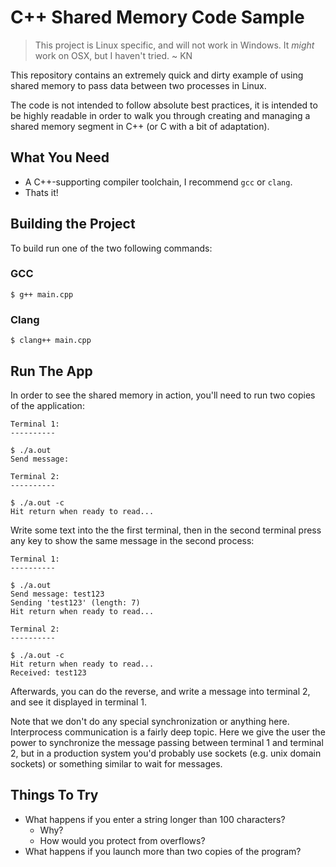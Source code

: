 # C++ Shared Memory Code Sample

> This project is Linux specific, and will not work in Windows. It _might_ work
> on OSX, but I haven't tried. ~ KN

This repository contains an extremely quick and dirty example of using shared
memory to pass data between two processes in Linux.

The code is not intended to follow absolute best practices, it is intended to
be highly readable in order to walk you through creating and managing a shared
memory segment in C++ (or C with a bit of adaptation).

## What You Need

* A C++-supporting compiler toolchain, I recommend `gcc` or `clang`.
* Thats it!

## Building the Project

To build run one of the two following commands:

### GCC

    $ g++ main.cpp

### Clang

    $ clang++ main.cpp

## Run The App

In order to see the shared memory in action, you'll need to run two copies of
the application:

    Terminal 1:
    ----------

    $ ./a.out
    Send message:

    Terminal 2:
    ----------

    $ ./a.out -c
    Hit return when ready to read...

Write some text into the the first terminal, then in the second terminal press
any key to show the same message in the second process:

    Terminal 1:
    ----------

    $ ./a.out
    Send message: test123
    Sending 'test123' (length: 7)
    Hit return when ready to read...

    Terminal 2:
    ----------

    $ ./a.out -c
    Hit return when ready to read...
    Received: test123

Afterwards, you can do the reverse, and write a message into terminal 2, and see
it displayed in terminal 1.

Note that we don't do any special synchronization or anything here. Interprocess
communication is a fairly deep topic. Here we give the user the power to
synchronize the message passing between terminal 1 and terminal 2, but in a
production system you'd probably use sockets (e.g. unix domain sockets) or
something similar to wait for messages.

## Things To Try

* What happens if you enter a string longer than 100 characters?
  * Why?
  * How would you protect from overflows?
* What happens if you launch more than two copies of the program?
